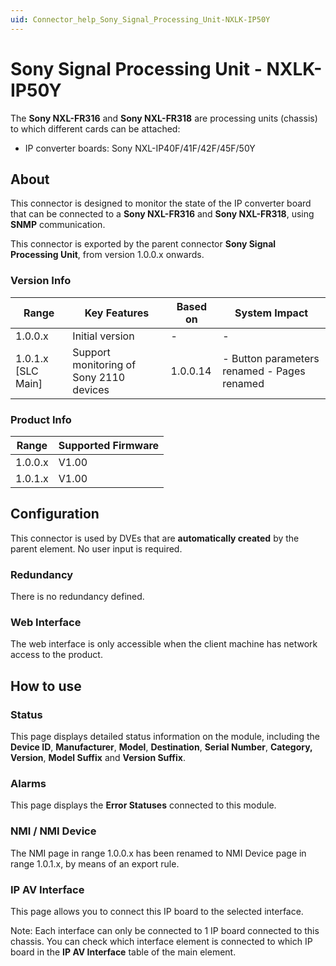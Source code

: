 ```yaml
---
uid: Connector_help_Sony_Signal_Processing_Unit-NXLK-IP50Y
---
```


# Sony Signal Processing Unit - NXLK-IP50Y

The **Sony NXL-FR316** and **Sony NXL-FR318** are processing units (chassis) to which different cards can be attached:

- IP converter boards: Sony NXL-IP40F/41F/42F/45F/50Y

## About

This connector is designed to monitor the state of the IP converter board that can be connected to a **Sony NXL-FR316** and **Sony NXL-FR318**, using **SNMP** communication.

This connector is exported by the parent connector **Sony Signal Processing Unit**, from version 1.0.0.x onwards.

### Version Info

| **Range**            | **Key Features**                        | **Based on** | **System Impact**                            |
|----------------------|-----------------------------------------|--------------|----------------------------------------------|
| 1.0.0.x              | Initial version                         | \-           | \-                                           |
| 1.0.1.x \[SLC Main\] | Support monitoring of Sony 2110 devices | 1.0.0.14     | \- Button parameters renamed - Pages renamed |

### Product Info

| Range     | Supported Firmware     |
|-----------|------------------------|
| 1.0.0.x   | V1.00                  |
| 1.0.1.x   | V1.00                  |

## Configuration

This connector is used by DVEs that are **automatically created** by the parent element. No user input is required.

### Redundancy

There is no redundancy defined.

### Web Interface

The web interface is only accessible when the client machine has network access to the product.

## How to use

### Status

This page displays detailed status information on the module, including the **Device ID**, **Manufacturer**, **Model**, **Destination**, **Serial Number**, **Category, Version**, **Model Suffix** and **Version Suffix**.

### Alarms

This page displays the **Error Statuses** connected to this module.

### NMI / NMI Device

The NMI page in range 1.0.0.x has been renamed to NMI Device page in range 1.0.1.x, by means of an export rule.

### IP AV Interface

This page allows you to connect this IP board to the selected interface.

Note: Each interface can only be connected to 1 IP board connected to this chassis. You can check which interface element is connected to which IP board in the **IP AV Interface** table of the main element.
